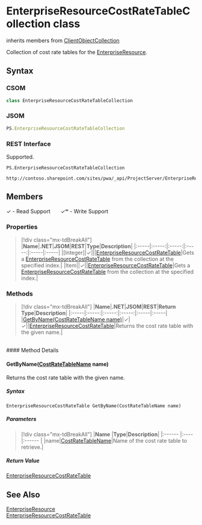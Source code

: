 [comment]: # (Name:EnterpriseResourceCostRateTableCollection)
[comment]: # (Name:Microsoft.ProjectServer.EnterpriseResourceCostRateTableCollection)
[comment]: # (Type:class)
[comment]: # (Status:Verified)

# <a name="name"></a>EnterpriseResourceCostRateTableCollection class

inherits members from [ClientObjectCollection<EnterpriseResourceCostRateTable>](https://msdn.microsoft.com/EN-US/library/ee539303)<br/>

<a name="description"></a>Collection of cost rate tables for the [EnterpriseResource](EnterpriseResource.md).

## <a name="syntax"></a>Syntax

### CSOM

```cs
class EnterpriseResourceCostRateTableCollection 
```
### JSOM

```javascript
PS.EnterpriseResourceCostRateTableCollection
```
### REST Interface

Supported.

```
PS.EnterpriseResourceCostRateTableCollection

http://contoso.sharepoint.com/sites/pwa/_api/ProjectServer/EnterpriseResources('{resourceId}')/CostRateTables
```

## <a name="members"></a>Members


&#x2713; - Read Support &nbsp;&nbsp;&nbsp;&nbsp;&nbsp;&nbsp;&#x2713;&#x02B7; - Write Support

### <a name="properties"></a>Properties
> [!div class="mx-tdBreakAll"]
|**Name**|**.NET**|**JSOM**|**REST**|**Type**|**Description**|
|:-----|:-----:|:-----:|:-----:|:-----|:-----|
|<a name="[Integer]"></a>[Integer]|&#x2713;|||[EnterpriseResourceCostRateTable](EnterpriseResourceCostRateTable.md)|Gets a [EnterpriseResourceCostRateTable](EnterpriseResourceCostRateTable.md) from the collection at the specified index.|
|<a name="Item"></a>Item||&#x2713;||[EnterpriseResourceCostRateTable](EnterpriseResourceCostRateTable.md)|Gets a [EnterpriseResourceCostRateTable](EnterpriseResourceCostRateTable.md) from the collection at the specified index.|

### <a name="methods"></a>Methods
> [!div class="mx-tdBreakAll"]
|**Name**|**.NET**|**JSOM**|**REST**|**Return Type**|**Description**|
|:-----|:-----:|:-----:|:-----:|:-----|:-----|
|[GetByName(CostRateTableName name)](#GetByName_[CostRateTableName]_CostRateTableName.md__name_)|&#x2713;|&#x2713;||[EnterpriseResourceCostRateTable](EnterpriseResourceCostRateTable.md)|Returns the cost rate table with the given name.|

<br/>
#### Method Details

#### <a name="GetByName_[CostRateTableName]_CostRateTableName.md__name_"></a>GetByName([CostRateTableName](CostRateTableName.md) name)

Returns the cost rate table with the given name. 

##### Syntax

```
EnterpriseResourceCostRateTable GetByName(CostRateTableName name)
```

##### Parameters
> [!div class="mx-tdBreakAll"]
|**Name** |**Type**|**Description**|
|:------ |:----|:------ |
|name|[CostRateTableName](CostRateTableName.md)|Name of the cost rate table to retrieve.|

##### Return Value

[EnterpriseResourceCostRateTable](EnterpriseResourceCostRateTable.md)

## <a name="seeAlso"></a>See Also

[EnterpriseResource](EnterpriseResource.md)<br/>
[EnterpriseResourceCostRateTable](EnterpriseResourceCostRateTable.md)<br/>
